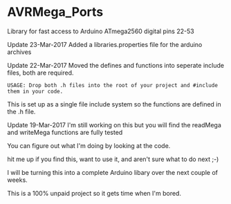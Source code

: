 
# AVRMega_Ports

Library for fast access to Arduino ATmega2560 digital pins 22-53

Update 23-Mar-2017
Added a libraries.properties file for the arduino archives

Update 22-Mar-2017
Moved the defines and functions into seperate include files, both are required.

    USAGE: Drop both .h files into the root of your project and #include them in your code.
    
This is set up as a single file include system so the functions are defined in the .h file.
 

Update 19-Mar-2017
I'm still working on this but you will find the readMega and writeMega functions are fully tested

You can figure out what I'm doing by looking at the code. 

hit me up if you find this, want to use it, and aren't sure what to do next ;-)

I will be turning this into a complete Arduino libary over the next couple of weeks.

This is a 100% unpaid project so it gets time when I'm bored.
